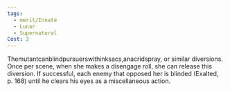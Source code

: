 ```yaml
---
tags:
  - merit/Innate
  - Lunar
  - Supernatural
Cost: 2
---
```

Themutantcanblindpursuerswithinksacs,anacridspray, or similar diversions. Once per scene, when she makes a disengage roll, she can release this diversion. If successful, each enemy that opposed her is blinded (Exalted, p. 168) until he clears his eyes as a miscellaneous action.